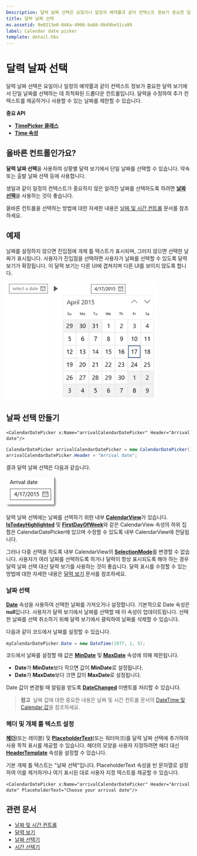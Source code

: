 ```yaml
---
Description: 달력 날짜 선택은 요일이나 일정의 예약률과 같이 컨텍스트 정보가 중요한 달력 보기에서 단일 날짜를 선택하는 데 최적화된 드롭다운 컨트롤입니다.
title: 달력 날짜 선택
ms.assetid: 9e0213e0-046a-4906-ba86-0b49be51ca99
label: Calendar date picker
template: detail.hbs
---
```


# 달력 날짜 선택

달력 날짜 선택은 요일이나 일정의 예약률과 같이 컨텍스트 정보가 중요한 달력 보기에서 단일 날짜를 선택하는 데 최적화된 드롭다운 컨트롤입니다. 달력을 수정하여 추가 컨텍스트를 제공하거나 사용할 수 있는 날짜를 제한할 수 있습니다.

<span class="sidebar_heading" style="font-weight: bold;">중요 API</span>

-   [**TimePicker 클래스**](https://msdn.microsoft.com/library/windows/apps/xaml/windows.ui.xaml.controls.timepicker.aspx)
-   [**Time 속성**](https://msdn.microsoft.com/library/windows/apps/xaml/windows.ui.xaml.controls.timepicker.time.aspx)

## 올바른 컨트롤인가요?
**달력 날짜 선택**을 사용하여 상황별 달력 보기에서 단일 날짜를 선택할 수 있습니다. 약속 또는 출발 날짜 선택 등에 사용합니다.

생일과 같이 일정의 컨텍스트가 중요하지 않은 알려진 날짜를 선택하도록 하려면 [**날짜 선택**](date-picker.md)을 사용하는 것이 좋습니다.

올바른 컨트롤을 선택하는 방법에 대한 자세한 내용은 [날짜 및 시간 컨트롤](date-and-time.md) 문서를 참조하세요.

## 예제

날짜를 설정하지 않으면 진입점에 개체 틀 텍스트가 표시되며, 그러지 않으면 선택한 날짜가 표시됩니다. 사용자가 진입점을 선택하면 사용자가 날짜를 선택할 수 있도록 달력 보기가 확장됩니다. 이 달력 보기는 다른 UI에 겹쳐지며 다른 UI를 보이지 않도록 합니다.

![달력 날짜 선택의 예](images/calendar-date-picker-2-views.png)

## 날짜 선택 만들기

```xaml
<CalendarDatePicker x:Name="arrivalCalendarDatePicker" Header="Arrival date"/>
```

```csharp
CalendarDatePicker arrivalCalendarDatePicker = new CalendarDatePicker();
arrivalCalendarDatePicker.Header = "Arrival date";
```

결과 달력 날짜 선택은 다음과 같습니다.

![달력 날짜 선택의 예](images/calendar-date-picker-closed.png)

달력 날짜 선택에는 날짜를 선택하기 위한 내부 [**CalendarView**](https://msdn.microsoft.com/library/windows/apps/xaml/windows.ui.xaml.controls.calendarview.aspx)가 있습니다. [
            **IsTodayHighlighted**](https://msdn.microsoft.com/library/windows/apps/xaml/windows.ui.xaml.controls.calendardatepicker.istodayhighlighted.aspx) 및 [**FirstDayOfWeek**](https://msdn.microsoft.com/library/windows/apps/xaml/windows.ui.xaml.controls.calendardatepicker.firstdayofweek.aspx)와 같은 CalendarView 속성의 하위 집합은 CalendarDatePicker에 있으며 수정할 수 있도록 내부 CalendarView에 전달됩니다. 

그러나 다중 선택을 하도록 내부 CalendarView의 [**SelectionMode**](https://msdn.microsoft.com/library/windows/apps/xaml/windows.ui.xaml.controls.calendarview.selectionmode.aspx)를 변경할 수 없습니다. 사용자가 여러 날짜를 선택하도록 하거나 달력이 항상 표시되도록 해야 하는 경우 달력 날짜 선택 대신 달력 보기를 사용하는 것이 좋습니다. 달력 표시를 수정할 수 있는 방법에 대한 자세한 내용은 [달력 보기](calendar-view.md) 문서를 참조하세요.

### 날짜 선택

[
            **Date**](https://msdn.microsoft.com/library/windows/apps/xaml/windows.ui.xaml.controls.calendardatepicker.date.aspx) 속성을 사용하여 선택한 날짜를 가져오거나 설정합니다. 기본적으로 Date 속성은 **null**입니다. 사용자가 달력 보기에서 날짜를 선택할 때 이 속성이 업데이트됩니다. 선택한 날짜를 선택 취소하기 위해 달력 보기에서 클릭하여 날짜를 삭제할 수 있습니다. 

다음과 같이 코드에서 날짜를 설정할 수 있습니다.

```csharp
myCalendarDatePicker.Date = new DateTime(1977, 1, 5);
```

코드에서 날짜를 설정할 때 값은 [**MinDate**](https://msdn.microsoft.com/library/windows/apps/xaml/windows.ui.xaml.controls.calendardatepicker.mindate.aspx) 및 [**MaxDate**](https://msdn.microsoft.com/library/windows/apps/xaml/windows.ui.xaml.controls.calendardatepicker.maxdate.aspx) 속성에 의해 제한됩니다.
- **Date**가 **MinDate**보다 작으면 값이 **MinDate**로 설정됩니다.
- **Date**가 **MaxDate**보다 크면 값이 **MaxDate**로 설정됩니다.

Date 값이 변경될 때 알림을 받도록 [**DateChanged**](https://msdn.microsoft.com/library/windows/apps/xaml/windows.ui.xaml.controls.calendardatepicker.datechanged.aspx) 이벤트를 처리할 수 있습니다.

> **참고**&nbsp;&nbsp;날짜 값에 대한 중요한 내용은 날짜 및 시간 컨트롤 문서의 [DateTime 및 Calendar 값](date-and-time.md#datetime-and-calendar-values)을 참조하세요.

### 헤더 및 개체 틀 텍스트 설정

[
            **헤더**](https://msdn.microsoft.com/library/windows/apps/xaml/windows.ui.xaml.controls.calendardatepicker.header.aspx)(또는 레이블) 및 [**PlaceholderText**](https://msdn.microsoft.com/library/windows/apps/xaml/windows.ui.xaml.controls.calendardatepicker.placeholdertext.aspx)(또는 워터마크)를 달력 날짜 선택에 추가하여 사용 목적 표시를 제공할 수 있습니다. 헤더의 모양을 사용자 지정하려면 헤더 대신 [**HeaderTemplate**](https://msdn.microsoft.com/library/windows/apps/xaml/windows.ui.xaml.controls.calendardatepicker.headertemplate.aspx) 속성을 설정할 수 있습니다.

기본 개체 틀 텍스트는 "날짜 선택"입니다. PlaceholderText 속성을 빈 문자열로 설정하여 이를 제거하거나 여기 표시된 대로 사용자 지정 텍스트를 제공할 수 있습니다.

```xaml
<CalendarDatePicker x:Name="arrivalCalendarDatePicker" Header="Arrival date" PlaceholderText="Choose your arrival date"/>
```


## 관련 문서

- [날짜 및 시간 컨트롤](date-and-time.md)
- [달력 보기](calendar-view.md)
- [날짜 선택기](date-picker.md)
- [시간 선택기](time-picker.md)


<!--HONumber=Mar16_HO4-->


